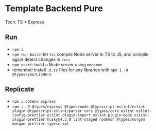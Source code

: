 # Template Backend Pure

Tech: TS + Express

## Run

- `npm i`
- `npm run build`: let `tsc` compile Node server in TS to JS, and compile again detect changes in  `/src`
- `npm start`: build a Node server using `nodemon`
- remember install `.d.ts` files for any libraries with `npm i -D @types/yourLibHere`

## Replicate

- `npm i dotenv express`
- `npm i -D @types/express @types/node @typescript-eslint/eslint-plugin @typescript-eslint/parser cors @types/cors eslint eslint-config-prettier eslint-plugin-import eslint-plugin-node eslint-plugin-prettier husky@4.3.8 lint-staged nodemon @types/morgan morgan prettier typescript`
